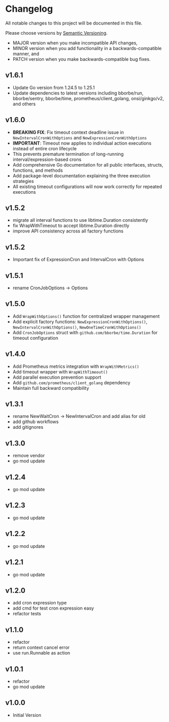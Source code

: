 # Changelog

All notable changes to this project will be documented in this file.

Please choose versions by [Semantic Versioning](http://semver.org/).

* MAJOR version when you make incompatible API changes,
* MINOR version when you add functionality in a backwards-compatible manner, and
* PATCH version when you make backwards-compatible bug fixes.

## v1.6.1
- Update Go version from 1.24.5 to 1.25.1
- Update dependencies to latest versions including bborbe/run, bborbe/sentry, bborbe/time, prometheus/client_golang, onsi/ginkgo/v2, and others

## v1.6.0

- **BREAKING FIX**: Fix timeout context deadline issue in `NewIntervalCronWithOptions` and `NewExpressionCronWithOptions`
- **IMPORTANT**: Timeout now applies to individual action executions instead of entire cron lifecycle
- This prevents premature termination of long-running interval/expression-based crons
- Add comprehensive Go documentation for all public interfaces, structs, functions, and methods
- Add package-level documentation explaining the three execution strategies
- All existing timeout configurations will now work correctly for repeated executions

## v1.5.2

- migrate all interval functions to use libtime.Duration consistently
- fix WrapWithTimeout to accept libtime.Duration directly
- improve API consistency across all factory functions

## v1.5.2

- Important fix of ExpressionCron and IntervalCron with Options

## v1.5.1

- rename CronJobOptions -> Options 

## v1.5.0

- Add `WrapWithOptions()` function for centralized wrapper management
- Add explicit factory functions: `NewExpressionCronWithOptions()`, `NewIntervalCronWithOptions()`, `NewOneTimeCronWithOptions()`
- Add `CronJobOptions` struct with `github.com/bborbe/time.Duration` for timeout configuration

## v1.4.0

- Add Prometheus metrics integration with `WrapWithMetrics()` 
- Add timeout wrapper with `WrapWithTimeout()`
- Add parallel execution prevention support
- Add `github.com/prometheus/client_golang` dependency
- Maintain full backward compatibility

## v1.3.1

- rename NewWaitCron -> NewIntervalCron and add alias for old
- add github workflows
- add gitignores

## v1.3.0

- remove vendor
- go mod update

## v1.2.4

- go mod update

## v1.2.3

- go mod update

## v1.2.2

- go mod update

## v1.2.1

- go mod update

## v1.2.0

- add cron expression type
- add cmd for test cron expression easy
- refactor tests

## v1.1.0

- refactor
- return context cancel error
- use run.Runnable as action

## v1.0.1

- refactor
- go mod update

## v1.0.0

- Initial Version
